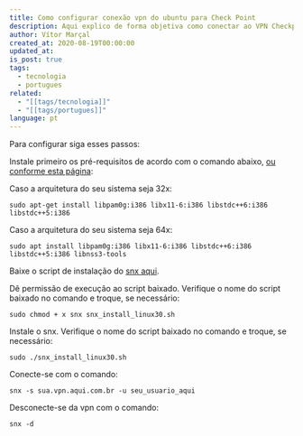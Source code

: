 ```yaml
---
title: Como configurar conexão vpn do ubuntu para Check Point
description: Aqui explico de forma objetiva como conectar ao VPN Checkpoint no ubuntu. Com poucas mudanças, serve para outras distribuições também.
author: Vítor Marçal
created_at: 2020-08-19T00:00:00
updated_at: 
is_post: true
tags:
  - tecnologia
  - portugues
related:
  - "[[tags/tecnologia]]"
  - "[[tags/portugues]]"
language: pt
---
```


Para configurar siga esses passos:

Instale primeiro os pré-requisitos de acordo com o comando abaixo, [ou conforme esta página](https://supportcenter.checkpoint.com/supportcenter/portal?eventSubmit_doGoviewsolutiondetails=&solutionid=sk65210):

Caso a arquitetura do seu sistema seja 32x:

```shell
sudo apt-get install libpam0g:i386 libx11-6:i386 libstdc++6:i386 libstdc++5:i386
```
 
 Caso a arquitetura do seu sistema seja 64x:

```shell
sudo apt install libpam0g:i386 libx11-6:i386 libstdc++6:i386 libstdc++5:i386 libnss3-tools
```

Baixe o script de instalação do [snx aqui](https://supportcenter.checkpoint.com/supportcenter/portal/user/anon/page/default.psml/media-type/html?action=portlets.DCFileAction&eventSubmit_doGetdcdetails=&fileid=22824 "Página de download do SNX").

Dê permissão de execução ao script baixado. Verifique o nome do script baixado no comando e troque, se necessário:

```shell
sudo chmod + x snx snx_install_linux30.sh

```

  Instale o snx. Verifique o nome do script baixado no comando e troque, se necessário:
  
```shell
sudo ./snx_install_linux30.sh

```

 Conecte-se com o comando:
 
```shell
snx -s sua.vpn.aqui.com.br -u seu_usuario_aqui

```
 
Desconecte-se da vpn com o comando:  

```shell
snx -d

```

